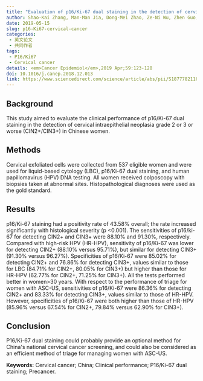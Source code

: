 ```yaml
---
title: "Evaluation of p16/Ki-67 dual staining in the detection of cervical precancer and cancer in China"
author: Shao-Kai Zhang, Man-Man Jia, Dong-Mei Zhao, Ze-Ni Wu, Zhen Guo, Yu-Ling Liu, Pei-Pei Guo, <strong>Qiong Chen</strong>, Xiao-Qin Cao, Shu-Zheng Liu, Wen Chen, Xi-Bin Sun
date: 2019-05-15
slug: p16-Ki67-cervical-cancer
categories: 
 - 英文论文
 - 共同作者
tags:
 - P16/Ki67
 - Cervical cancer
details: <em>Cancer Epidemiol</em>,2019 Apr;59:123-128
doi: 10.1016/j.canep.2018.12.013
link: https://www.sciencedirect.com/science/article/abs/pii/S1877782118305265?via%3Dihub
---
```

## Background 
This study aimed to evaluate the clinical performance of p16/Ki-67 dual staining in the detection of cervical intraepithelial neoplasia grade 2 or 3 or worse (CIN2+/CIN3+) in Chinese women. 

## Methods 
Cervical exfoliated cells were collected from 537 eligible women and were used for liquid-based cytology (LBC), p16/Ki-67 dual staining, and human papillomavirus (HPV) DNA testing. All women received colposcopy with biopsies taken at abnormal sites. Histopathological diagnoses were used as the gold standard. 

## Results 
p16/Ki-67 staining had a positivity rate of 43.58% overall; the rate increased significantly with histological severity (p <0.001). The sensitivities of p16/ki-67 for detecting CIN2+ and CIN3+ were 88.10% and 91.30%, respectively. Compared with high-risk HPV (HR-HPV), sensitivity of p16/Ki-67 was lower for detecting CIN2+ (88.10% versus 95.71%), but similar for detecting CIN3+ (91.30% versus 96.27%). Specificities of p16/Ki-67 were 85.02% for detecting CIN2+ and 76.86% for detecting CIN3+, values similar to those for LBC (84.71% for CIN2+, 80.05% for CIN3+) but higher than those for HR-HPV (62.77% for CIN2+, 71.25% for CIN3+). All the tests performed better in women>30 years. With respect to the performance of triage for women with ASC-US, sensitivities of p16/Ki-67 were 86.36% for detecting CIN2+ and 83.33% for detecting CIN3+, values similar to those of HR-HPV. However, specificities of p16/Ki-67 were both higher than those of HR-HPV (85.96% versus 67.54% for CIN2+, 79.84% versus 62.90% for CIN3+). 

## Conclusion 
P16/Ki-67 dual staining could probably provide an optional method for China's national cervical cancer screening, and could also be considered as an efficient method of triage for managing women with ASC-US.

**Keywords:** Cervical cancer; China; Clinical performance; P16/Ki-67 dual staining; Precancer.